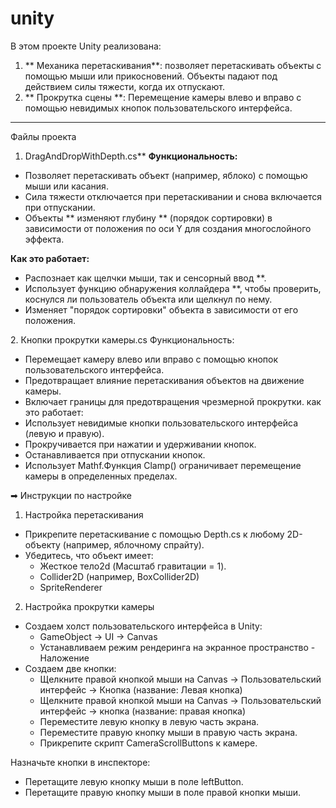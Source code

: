 # unity
В этом проекте Unity реализована:
1. ** Механика перетаскивания**: позволяет перетаскивать объекты с помощью мыши или прикосновений. Объекты падают под действием силы тяжести, когда их отпускают.  
2. ** Прокрутка сцены **: Перемещение камеры влево и вправо с помощью невидимых кнопок пользовательского интерфейса.

---

Файлы проекта
1. DragAndDropWithDepth.cs**
**Функциональность:**
- Позволяет перетаскивать объект (например, яблоко) с помощью мыши или касания.
- Сила тяжести отключается при перетаскивании и снова включается при отпускании.
- Объекты ** изменяют глубину ** (порядок сортировки) в зависимости от положения по оси Y для создания многослойного эффекта.

**Как это работает:**
- Распознает как щелчки мыши, так и сенсорный ввод **.
- Использует функцию обнаружения коллайдера **, чтобы проверить, коснулся ли пользователь объекта или щелкнул по нему.
- Изменяет "порядок сортировки" объекта в зависимости от его положения.

2️. Кнопки прокрутки камеры.cs
Функциональность:
- Перемещает камеру влево или вправо с помощью кнопок пользовательского интерфейса.
- Предотвращает влияние перетаскивания объектов на движение камеры.
- Включает границы для предотвращения чрезмерной прокрутки.
как это работает:
- Использует невидимые кнопки пользовательского интерфейса (левую и правую).
- Прокручивается при нажатии и удерживании кнопок.
- Останавливается при отпускании кнопок.
- Использует Mathf.Функция Clamp() ограничивает перемещение камеры в определенных пределах.

➡ Инструкции по настройке
1. Настройка перетаскивания
- Прикрепите перетаскивание с помощью Depth.cs к любому 2D-объекту (например, яблочному спрайту).
- Убедитесь, что объект имеет:
  - Жесткое тело2d (Масштаб гравитации = 1).
  - Collider2D (например, BoxCollider2D)
  - SpriteRenderer
2. Настройка прокрутки камеры
- Создаем холст пользовательского интерфейса в Unity:
  - GameObject → UI → Canvas
  - Устанавливаем режим рендеринга на экранное пространство - Наложение
- Создаем две кнопки:
  - Щелкните правой кнопкой мыши на Canvas → Пользовательский интерфейс → Кнопка (название: Левая кнопка)
  - Щелкните правой кнопкой мыши на Canvas → Пользовательский интерфейс → кнопка (название: правая кнопка)
  - Переместите левую кнопку в левую часть экрана.
  - Переместите правую кнопку мыши в правую часть экрана.
  - Прикрепите скрипт CameraScrollButtons к камере.

Назначьте кнопки в инспекторе:
- Перетащите левую кнопку мыши в поле leftButton.
- Перетащите правую кнопку мыши в поле правой кнопки мыши.
